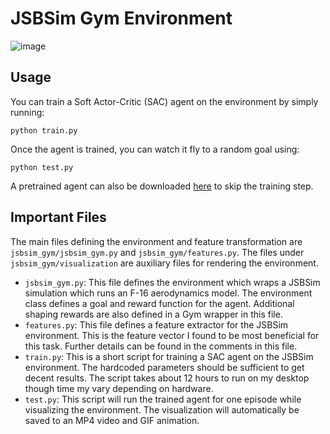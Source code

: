 # JSBSim Gym Environment

![image](sample_animation.gif)

## Usage

You can train a Soft Actor-Critic (SAC) agent on the environment by simply running:
```
python train.py
```
Once the agent is trained, you can watch it fly to a random goal using:
```
python test.py
```
A pretrained agent can also be downloaded [here](https://drive.google.com/file/d/1IujYzcj4hXwO4n2XLX7D5nnBemUFieRX/view?usp=share_link) to skip the training step.

## Important Files

The main files defining the environment and feature transformation are `jsbsim_gym/jsbsim_gym.py` and `jsbsim_gym/features.py`. The files under `jsbsim_gym/visualization` are auxiliary files for rendering the environment. 

- `jsbsim_gym.py`: This file defines the environment which wraps a JSBSim simulation which runs an F-16 aerodynamics model. The environment class defines a goal and reward function for the agent. Additional shaping rewards are also defined in a Gym wrapper in this file. 
- `features.py`: This file defines a feature extractor for the JSBSim environment. This is the feature vector I found to be most beneficial for this task. Further details can be found in the comments in this file.
- `train.py`: This is a short script for training a SAC agent on the JSBSim environment. The hardcoded parameters should be sufficient to get decent results. The script takes about 12 hours to run on my desktop though time my vary depending on hardware.
- `test.py`: This script will run the trained agent for one episode while visualizing the environment. The visualization will automatically be saved to an MP4 video and GIF animation.
